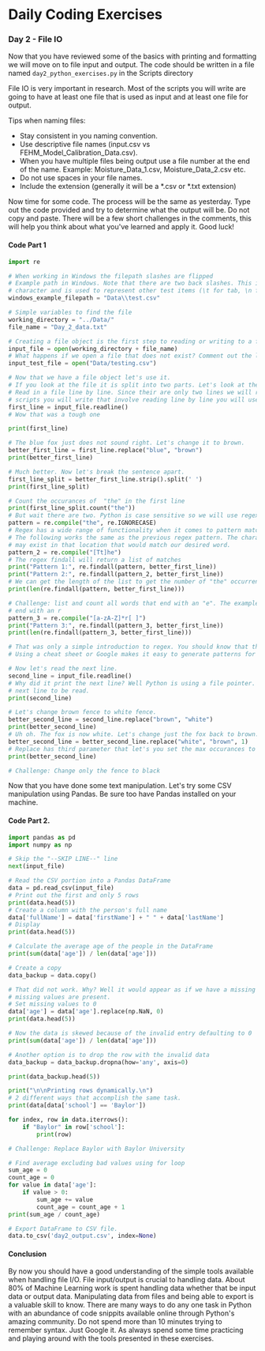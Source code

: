 # Daily Coding Exercises

###  Day 2 - File IO
Now that you have reviewed some of the basics with printing and formatting we will move on
to file input and output. The code should be written in a file named  ```day2_python_exercises.py``` in the Scripts directory

File IO is very important in research. Most of the scripts you will write are going to have
at least one file that is used as input and at least one file for output.  

Tips when naming files:
- Stay consistent in you naming convention.
- Use descriptive file names (input.csv vs FEHM_Model_Calibration_Data.csv).
- When you have multiple files being output use a file number at the end of the name.
Example: Moisture_Data_1.csv, Moisture_Data_2.csv etc.
- Do not use spaces in your file names.
- Include the extension (generally it will be a *.csv or *.txt extension)

Now time for some code. The process will be the same as yesterday. Type out the code provided 
and try to determine what the output will be. Do not copy and paste. There will be a few short
challenges in the comments, this will help you think about what you've learned and apply it.
Good luck!

#### Code Part 1
```python
import re

# When working in Windows the filepath slashes are flipped
# Example path in Windows. Note that there are two back slashes. This is because a backslash is the escape
# character and is used to represent other test items (\t for tab, \n for new line etc.)
windows_example_filepath = "Data\\test.csv"

# Simple variables to find the file
working_directory = "../Data/"
file_name = "Day_2_data.txt"

# Creating a file object is the first step to reading or writing to a file
input_file = open(working_directory + file_name)
# What happens if we open a file that does not exist? Comment out the line after running.
input_test_file = open("Data/testing.csv")

# Now that we have a file object let's use it.
# If you look at the file it is split into two parts. Let's look at the first part. This will show you how to
# Read in a file line by line. Since their are only two lines we will read them individually. Please note that for most
# scripts you will write that involve reading line by line you will use a loop to dynamically read each line.
first_line = input_file.readline()
# Wow that was a tough one

print(first_line)

# The blue fox just does not sound right. Let's change it to brown.
better_first_line = first_line.replace("blue", "brown")
print(better_first_line)

# Much better. Now let's break the sentence apart.
first_line_split = better_first_line.strip().split(' ')
print(first_line_split)

# Count the occurances of  "the" in the first line
print(first_line_split.count("the"))
# But wait there are two. Python is case sensitive so we will use regex to allow for the first letter to be caps.
pattern = re.compile("the", re.IGNORECASE)
# Regex has a wide range of functionality when it comes to pattern matching
# The following works the same as the previous regex pattern. The characters in brackets are the characters that
# may exist in that location that would match our desired word.
pattern_2 = re.compile("[Tt]he")
# The regex findall will return a list of matches
print("Pattern 1:", re.findall(pattern, better_first_line))
print("Pattern 2:", re.findall(pattern_2, better_first_line))
# We can get the length of the list to get the number of "the" occurrences.
print(len(re.findall(pattern, better_first_line)))

# Challenge: list and count all words that end with an "e". The example below demonstrates how to find all words that
# end with an r
pattern_3 = re.compile("[a-zA-Z]*r[ ]")
print("Pattern 3:", re.findall(pattern_3, better_first_line))
print(len(re.findall(pattern_3, better_first_line)))

# That was only a simple introduction to regex. You should know that this tool exists for pattern recognition.
# Using a cheat sheet or Google makes it easy to generate patterns for finding and replacing text.

# Now let's read the next line.
second_line = input_file.readline()
# Why did it print the next line? Well Python is using a file pointer. Once a line is read it moves the pointer to the
# next line to be read.
print(second_line)

# Let's change brown fence to white fence.
better_second_line = second_line.replace("brown", "white")
print(better_second_line)
# Uh oh. The fox is now white. Let's change just the fox back to brown.
better_second_line = better_second_line.replace("white", "brown", 1)
# Replace has third parameter that let's you set the max occurances to replace
print(better_second_line)

# Challenge: Change only the fence to black
```

Now that you have done some text manipulation. Let's try some CSV manipulation using Pandas. 
Be sure too have Pandas installed on your machine.
#### Code Part 2.
```python
import pandas as pd
import numpy as np

# Skip the "--SKIP LINE--" line
next(input_file)

# Read the CSV portion into a Pandas DataFrame
data = pd.read_csv(input_file)
# Print out the first and only 5 rows
print(data.head(5))
# Create a column with the person's full name
data['fullName'] = data['firstName'] + " " + data['lastName']
# Display
print(data.head(5))

# Calculate the average age of the people in the DataFrame
print(sum(data['age']) / len(data['age']))

# Create a copy
data_backup = data.copy()

# That did not work. Why? Well it would appear as if we have a missing age. Let's clean the data to ensure no
# missing values are present.
# Set missing values to 0
data['age'] = data['age'].replace(np.NaN, 0)
print(data.head(5))

# Now the data is skewed because of the invalid entry defaulting to 0
print(sum(data['age']) / len(data['age']))

# Another option is to drop the row with the invalid data
data_backup = data_backup.dropna(how='any', axis=0)

print(data_backup.head(5))

print("\n\nPrinting rows dynamically.\n")
# 2 different ways that accomplish the same task.
print(data[data['school'] == 'Baylor'])

for index, row in data.iterrows():
    if "Baylor" in row['school']:
        print(row)

# Challenge: Replace Baylor with Baylor University

# Find average excluding bad values using for loop
sum_age = 0
count_age = 0
for value in data['age']:
    if value > 0:
        sum_age += value
        count_age = count_age + 1
print(sum_age / count_age)

# Export DataFrame to CSV file.
data.to_csv('day2_output.csv', index=None)
```
#### Conclusion
By now you should have a good understanding of the simple tools available when handling file I/O. File input/output is crucial to handling data. About 80% of Machine Learning work is spent handling data whether that be input data or output data. Manipulating data from files and being able to export is a valuable skill to know. There are many ways to do any one task in Python with an abundance of code snippits available online through Python's amazing community. Do not spend more than 10 minutes trying to remember syntax. Just Google it. As always spend some time practicing and playing around with the tools presented in these exercises.
